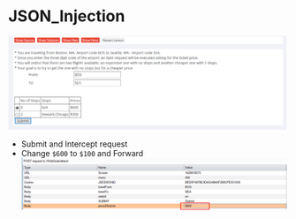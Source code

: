 # JSON_Injection
![](_v_images/_1524731931_4300.png)

* Submit and Intercept request
* Change ``$600`` to ``$100`` and Forward 
![](_v_images/_1524731999_6401.png)
